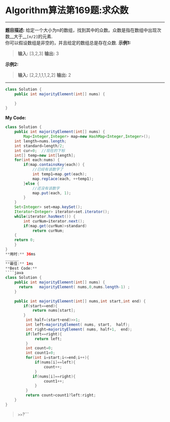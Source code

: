 # Algorithm算法第169题:求众数
______
**题目描述:**
给定一个大小为n的数组，找到其中的众数。众数是指在数组中出现次数__大于__`[n/2]`的元素.<br>
你可以假设数组是非空的，并且给定的数组总是存在众数.
**示例1:**
> **输入:** [3,2,3]
> **输出:** 3

**示例2:**
> **输入:** [2,2,1,1,1,2,2]
> **输出:** 2
______
````java
class Solution {
    public int majorityElement(int[] nums) {
    	
    }
}
````

**My Code:**
````java
class Solution {
    public int majorityElement(int[] nums) {
        Map<Integer,Integer> map=new HashMap<Integer,Integer>();
	int length=nums.length;
	int standard=length/2;
	int cur=0;	//现在的下标
	int[] temp=new int[length];
	for(int each:nums) {
		if(map.containsKey(each)) {
			//已经有该数字了
			int temp1=map.get(each);
			map.replace(each, ++temp1);
		}else {
			//还没有该数字
			map.put(each, 1);
		}
	}
	Set<Integer> set=map.keySet();
	Iterator<Integer> iterator=set.iterator();
	while(iterator.hasNext()) {
		int curNum=iterator.next();
		if(map.get(curNum)>standard)
			return curNum;
	{
	return 0;
    }
}
**用时:** 36ms
______
**最佳:** 1ms
**Best Code:**
````java
class Solution {
    public int majorityElement(int[] nums) {
      return   majorityElement( nums,0,nums.length-1) ;
    }
    
    public int majorityElement(int[] nums,int start,int end) {
        if(start==end){
            return nums[start];
        }
         int half=(start+end)>>1;
         int left=majorityElement( nums, start,  half);
         int right=majorityElement( nums, half+1,  end);
         if(left==right){
             return left;
         }
         int count=0;
         int count1=0;
         for(int i=start;i<=end;i++){
             if(nums[i]==left){
                 count++;
             }
            if(nums[i]==right){
                 count1++;
             } 
         }
         return count>count1?left:right;
    }
}
````
> `>>`?```

